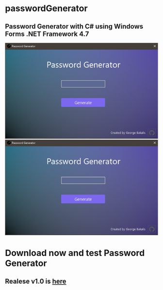 # passwordGenerator
## Password Generator with C# using Windows Forms .NET Framework 4.7

<img src="/images/image1.png">

<img src="/images/image1.png">

# Download now and test Password Generator
## Realese v1.0 is <a href="https://github.com/GeorgeBacky/passwordGenerator/releases/tag/v1.0">here</a>
